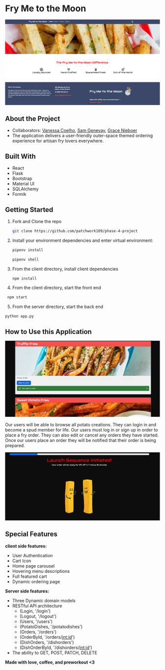 
# Fry Me to the Moon 

![Fry Me to the Moon](homePage1.png)

## About the Project
- Collaborators: [Vanessa Coelho](https://github.com/vanessa-co), [Sam Genevay](https://github.com/patchwork109), [Grace Nieboer](https://github.com/gnieb)
- The application delivers a user-friendly outer-space themed ordering experience for artisan fry lovers everywhere.

## Built With
- React
- Flask
- Bootstrap
- Material UI
- SQLAlchemy
- Formik

## Getting Started
1. Fork and Clone the repo
   ```sh
   git clone https://github.com/patchwork109/phase-4-project
   ```
2. Install your environment dependencies and enter virtual environment:
    ```sh
    pipenv install
    ```
    ```sh
    pipenv shell
    ```
3. From the client directory, install client dependencies
    ```sh
    npm install
    ```

4. From the client directory, start the front end
```sh
 npm start
 ```
5. From the server directory, start the back end
```sh
python app.py
```

## How to Use this Application 

![orders](ordering.png) 

Our users will be able to browse all potato creations. They can login in and become a spud member for life. Our users must log in or sign up in order to place a fry order. They can also edit or cancel any orders they have started. Once our users place an order they will be notified that their order is being prepared.

![orderPlaced](placedOrder.png)

## Special Features

**client side features:**
- User Authentication
- Cart Icon
- Home page carousel
- Hovering menu descriptions
- Full featured cart
- Dynamic ordering page

**Server side features:**
- Three Dynamic domain models
- RESTful API architecture
    - (Login, '/login')
    - (Logout, '/logout')
    - (Users, '/users')
    - (PotatoDishes, '/potatodishes')
    - (Orders, '/orders')
    - (OrderById, '/orders/<int:id>')
    - (DishOrders, '/dishorders')
    - (DishOrderById, '/dishorders/<int:id>')
- The ability to GET, POST, PATCH, DELETE

**Made with love, coffee, and preworkout <3**
